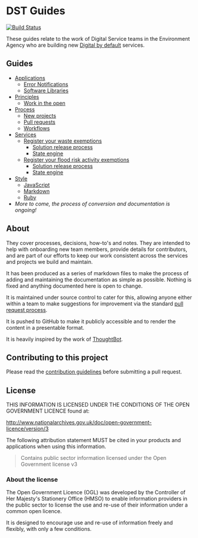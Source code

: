 # DST Guides

[![Build Status](https://travis-ci.org/EnvironmentAgency/dst-guides.svg?branch=master)](https://travis-ci.org/EnvironmentAgency/dst-guides)

These guides relate to the work of Digital Service teams in the Environment Agency who are building new [Digital by default](https://www.gov.uk/service-manual/digital-by-default) services.

## Guides

- [Applications](/applications)
  - [Error Notifications](/applications/error-notifications.md)
  - [Software Libraries](/applications/software-libraries.md)
- [Principles](/principles)
  - [Work in the open](work_in_the_open.md)
- [Process](/process)
  - [New projects](/process/new_projects.md)
  - [Pull requests](/process/pull_request.md)
  - [Workflows](/process/workflows.md)
- [Services](/services)
  - [Register your waste exemptions](/services/wex)
    - [Solution release process](/services/wex/solution-release-process.md)
    - [State engine](/services/wex/state_engine.md)
  - [Register your flood risk activity exemptions](/services/frae)
    - [Solution release process](/services/frae/solution-release-process.md)
    - [State engine](/services/frae/state_engine.md)
- [Style](/style)
  - [JavaScript](/style/javascript.md)
  - [Markdown](/style/markdown.md)
  - [Ruby](/style/ruby.md)
- *More to come, the process of conversion and documentation is ongoing!*

## About

They cover processes, decisions, how-to's and notes. They are intended to help with onboarding new team members, provide details for contributors, and are part of our efforts to keep our work consistent across the services and projects we build and maintain.

It has been produced as a series of markdown files to make the process of adding and maintaining the documentation as simple as possible. Nothing is fixed and anything documented here is open to change.

It is maintained under source control to cater for this, allowing anyone either within a team to make suggestions for improvement via the standard [pull request process](https://help.github.com/articles/using-pull-requests/).

It is pushed to GitHub to make it publicly accessible and to render the content in a presentable format.

It is heavily inspired by the work of [ThoughtBot](https://github.com/thoughtbot/guides).

## Contributing to this project

Please read the [contribution guidelines](/CONTRIBUTING.md) before submitting a pull request.

## License

THIS INFORMATION IS LICENSED UNDER THE CONDITIONS OF THE OPEN GOVERNMENT LICENCE found at:

<http://www.nationalarchives.gov.uk/doc/open-government-licence/version/3>

The following attribution statement MUST be cited in your products and applications when using this information.

>Contains public sector information licensed under the Open Government license v3

### About the license

The Open Government Licence (OGL) was developed by the Controller of Her Majesty's Stationery Office (HMSO) to enable information providers in the public sector to license the use and re-use of their information under a common open licence.

It is designed to encourage use and re-use of information freely and flexibly, with only a few conditions.
